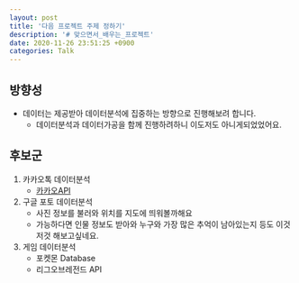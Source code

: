 ```yaml
---
layout: post
title: '다음 프로젝트 주제 정하기'
description: '# 맞으면서_배우는_프로젝트'
date: 2020-11-26 23:51:25 +0900
categories: Talk
---
```

## 방향성
- 데이터는 제공받아 데이터분석에 집중하는 방향으로 진행해보려 합니다.
    - 데이터분석과 데이터가공을 함께 진행하려하니 이도저도 아니게되었었어요.

## 후보군
1. 카카오톡 데이터분석
    - [카카오API][kakao]
2. 구글 포토 데이터분석
    - 사진 정보를 불러와 위치를 지도에 띄워볼까해요
    - 가능하다면 인물 정보도 받아와 누구와 가장 많은 추억이 남아있는지 등도 이것저것 해보고싶네요.
3. 게임 데이터분석
    - 포켓몬 Database
    - 리그오브레전드 API
    

[kakao]: https://developers.kakao.com/